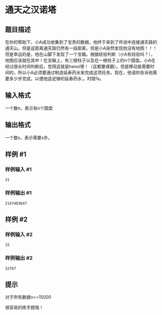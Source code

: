 # 通天之汉诺塔

## 题目描述

在你的帮助下，小A成功收集到了宝贵的数据，他终于来到了传说中连接通天路的通天山。但是这距离通天路仍然有一段距离，但是小A突然发现他没有地图！！！但是幸运的是，他在山脚下发现了一个宝箱。根据经验判断（小A有经验吗？），地图应该就在其中！在宝箱上，有三根柱子以及在一根柱子上的n个圆盘。小A在经过很长时间判断后，觉得这就是hanoi塔！（这都要琢磨）。但是移动是需要时间的，所以小A必须要通过制造延寿药水来完成这项任务。现在，他请你告诉他需要多少步完成，以便他造足够的延寿药水.。时限1s。


## 输入格式

一个数n，表示有n个圆盘


## 输出格式

一个数s，表示需要s步。


## 样例 #1

### 样例输入 #1
```
31
```

### 样例输出 #1

```
2147483647
```

## 样例 #2

### 样例输入 #2
```
15
```

### 样例输出 #2

```
32767
```

## 提示

对于所有数据n<=15000

很容易的练手题哦！

